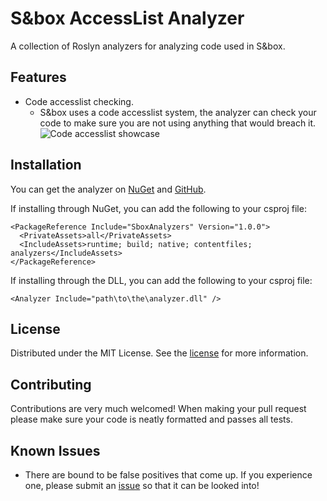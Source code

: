# S&box AccessList Analyzer
A collection of Roslyn analyzers for analyzing code used in S&box.

## Features

* Code accesslist checking.
  * S&box uses a code accesslist system, the analyzer can check your code to make sure you are not using anything that would breach it.
![Code accesslist showcase](https://user-images.githubusercontent.com/11802285/236940698-d990d019-7d09-4df8-9c4c-39bf5a24e7ff.gif)

## Installation
You can get the analyzer on [NuGet](https://www.nuget.org/packages/SboxAnalyzers) and [GitHub](https://github.com/peter-r-g/Sbox-Analyzers/releases).

If installing through NuGet, you can add the following to your csproj file:
```csproj
<PackageReference Include="SboxAnalyzers" Version="1.0.0">
  <PrivateAssets>all</PrivateAssets>
  <IncludeAssets>runtime; build; native; contentfiles; analyzers</IncludeAssets>
</PackageReference>
```

If installing through the DLL, you can add the following to your csproj file:
```csproj
<Analyzer Include="path\to\the\analyzer.dll" />
```

## License
Distributed under the MIT License. See the [license](https://github.com/peter-r-g/Sbox-Analyzers/blob/master/LICENSE.md) for more information.

## Contributing
Contributions are very much welcomed! When making your pull request please make sure your code is neatly formatted and passes all tests.

## Known Issues
* There are bound to be false positives that come up. If you experience one, please submit an [issue](https://github.com/peter-r-g/Sbox-Analyzers/issues) so that it can be looked into!
